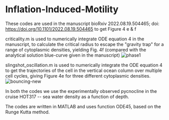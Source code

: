 # Inflation-Induced-Motility
These codes are used in the manuscript bioRxiv 2022.08.19.504465; doi: https://doi.org/10.1101/2022.08.19.504465 to get Figure 4 e & f

criticality.m is used to numerically integrate ODE equation 4 in the manuscript, to calculate the critical radius to escape the "gravity trap" for a range of cytoplasmic densities, yielding Fig. 4f (compared with the analytical solution blue-curve given in the manuscript)
![phase1](https://github.com/user-attachments/assets/542e36b9-c7bc-43aa-8ac0-ad16c2b9641f)


slingshot_oscillation.m is used to numerically integrate the ODE equation 4 to get the trajectories of the cell in the vertical ocean column over multiple cell cycles, giving Figure 4e for three different cytoplasmic densities.
![bouncing-new](https://github.com/user-attachments/assets/9cfb0029-0ece-4d95-ab3b-f985e145b248)

In both the codes we use the experimentally observed pycnocline in the cruise HOT317 -- sea water density as a function of depth.

The codes are written in MATLAB and uses function ODE45, based on the Runge Kutta method.
